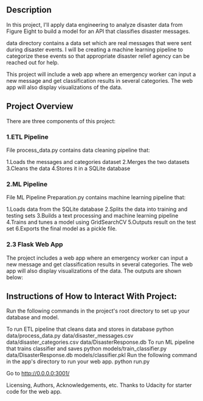 ## Description
In this project, I'll apply data engineering to analyze disaster data from Figure Eight to build a model for an API that classifies disaster messages.

data directory contains a data set which are real messages that were sent during disaster events. I will be creating a machine learning pipeline to categorize these events so that appropriate disaster relief agency can be reached out for help.

This project will include a web app where an emergency worker can input a new message and get classification results in several categories. The web app will also display visualizations of the data.

## Project Overview

There are three components of this project:

### 1.ETL Pipeline
File process_data.py contains data cleaning pipeline that:

1.Loads the messages and categories dataset
2.Merges the two datasets
3.Cleans the data
4.Stores it in a SQLite database

### 2.ML Pipeline
File ML Pipeline Preparation.py contains machine learning pipeline that:

1.Loads data from the SQLite database
2.Splits the data into training and testing sets
3.Builds a text processing and machine learning pipeline
4.Trains and tunes a model using GridSearchCV
5.Outputs result on the test set
6.Exports the final model as a pickle file.


### 2.3 Flask Web App

The project includes a web app where an emergency worker can input a new message and get classification results in several categories. The web app will also display visualizations of the data. The outputs are shown below:

## Instructions of How to Interact With Project:

Run the following commands in the project's root directory to set up your database and model.

To run ETL pipeline that cleans data and stores in database python data/process_data.py data/disaster_messages.csv data/disaster_categories.csv data/DisasterResponse.db
To run ML pipeline that trains classifier and saves python models/train_classifier.py data/DisasterResponse.db models/classifier.pkl
Run the following command in the app's directory to run your web app. python run.py

Go to http://0.0.0.0:3001/

Licensing, Authors, Acknowledgements, etc.
Thanks to Udacity for starter code for the web app.

  

